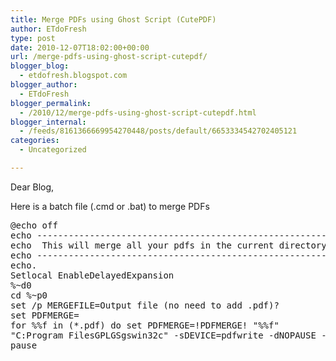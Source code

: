 ```yaml
---
title: Merge PDFs using Ghost Script (CutePDF)
author: ETdoFresh
type: post
date: 2010-12-07T18:02:00+00:00
url: /merge-pdfs-using-ghost-script-cutepdf/
blogger_blog:
  - etdofresh.blogspot.com
blogger_author:
  - ETdoFresh
blogger_permalink:
  - /2010/12/merge-pdfs-using-ghost-script-cutepdf.html
blogger_internal:
  - /feeds/8161366669954270448/posts/default/6653334542702405121
categories:
  - Uncategorized

---
```

Dear Blog,

Here is a batch file (.cmd or .bat) to merge PDFs

<pre>@echo off
echo -------------------------------------------------------------------------
echo  This will merge all your pdfs in the current directory to an output.pdf
echo -------------------------------------------------------------------------
echo.
Setlocal EnableDelayedExpansion
%~d0
cd %~p0
set /p MERGEFILE=Output file (no need to add .pdf)? 
set PDFMERGE=
for %%f in (*.pdf) do set PDFMERGE=!PDFMERGE! "%%f"
"C:Program FilesGPLGSgswin32c" -sDEVICE=pdfwrite -dNOPAUSE -dQUIET -dBATCH -sOutputFile="%MERGEFILE%.pdf" %PDFMERGE%
pause</pre>